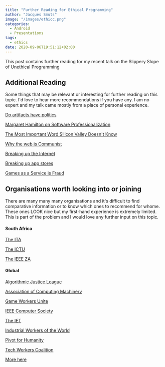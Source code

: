 ```yaml
---
title: "Further Reading for Ethical Programming"
author: "Jacques Smuts"
image: "/images/ethicc.png"
categories:
  - Android
  - Presentations
tags:
  - ethics
date: 2020-09-06T19:51:12+02:00
---
```


This post contains further reading for my recent talk on the Slippery Slope of Unethical Programming

<!--more-->

## Additional Reading

Some things that may be relevant or interesting for further reading on this topic. I'd love to hear more recommendations if you have any. I am no expert and my talk came mostly from a place of personal experience.

[Do artifacts have politics](https://www.cc.gatech.edu/~beki/cs4001/Winner.pdf)

[Margaret Hamilton on Software Professionalization](https://www.fastcompany.com/90449853/this-woman-knows-the-secret-to-fixing-big-techs-most-pervasive-problem)

[The Most Important Word Silicon Valley Doesn't Know](https://medium.com/swlh/the-most-important-word-silicon-valley-doesnt-know-1477d12ffcd0)

[Why the web is Communist](https://youtu.be/WdgjljQSbj0?list=WL)

[Breaking up the Internet](https://twitter.com/chiefofstuffs/status/1292213923114913792?s=09)

[Breaking up app stores](https://www.hellsoft.se/break-up-the-app-stores/)

[Games as a Service is Fraud](https://youtu.be/tUAX0gnZ3Nw)

## Organisations worth looking into or joining

There are many many many organisations and it's difficult to find comparative information or to know which ones to recommend for whome. These ones LOOK nice but my first-hand experience is extremely limited. This is part of the problem and I would love any further input on this topic.

#### South Africa

[The ITA](https://ita.org.za/)

[The ICTU](http://ictu.org.za/)

[The IEEE ZA](http://www.ieee.org.za/)

#### Global

[Algorithmic Justice League](https://www.ajl.org/)

[Association of Computing Machinery](https://www.acm.org/)

[Game Workers Unite](https://www.gameworkersunite.org/)

[IEEE Computer Society](https://www.computer.org/)

[The IET](https://www.theiet.org/)

[Industrial Workers of the World](https://iww.org/)

[Pivot for Humanity](https://www.pivotforhumanity.com/noani/)

[Tech Workers Coalition](https://techworkerscoalition.org/)

[More here](https://jobstars.com/it-professional-associations-organizations/)





